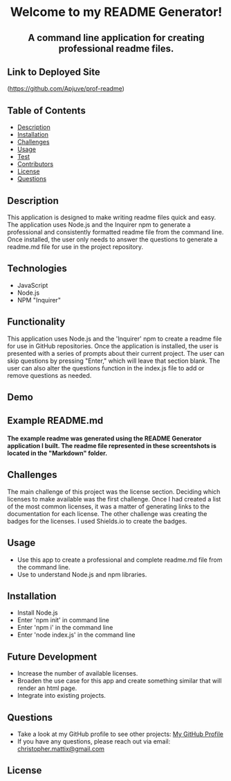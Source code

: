 # <p align="center">Welcome to my README Generator!</p> 
## <p align="center">A command line application for creating professional readme files.</p>

## Link to Deployed Site
(https://github.com/Apjuve/prof-readme)

## Table of Contents
  * [Description](#description)
  * [Installation](#installation)
  * [Challenges](#challenges)
  * [Usage](#usage)
  * [Test](#test)
  * [Contributors](#contributors)
  * [License](#license)
  * [Questions](#questions)

## Description

This application is designed to make writing readme files quick and easy. The application uses Node.js and the Inquirer npm to generate a professional and consistently formatted readme file from the command line. Once installed, the user only needs to answer the questions to generate a readme.md file for use in the project repository.
 
## Technologies
* JavaScript
* Node.js
* NPM "Inquirer"

## Functionality

This application uses Node.js and the 'Inquirer' npm to create a readme file for use in GitHub repositories. Once the application is installed, the user is presented with a series of prompts about their current project. The user can skip questions by pressing "Enter," which will leave that section blank. The user can also alter the questions function in the index.js file to add or remove questions as needed.

## Demo


## Example README.md
#### The example readme was generated using the README Generator application I built. The readme file represented in these screentshots is located in the "Markdown" folder.

## Challenges

The main challenge of this project was the license section. Deciding which licenses to make available was the first challenge. Once I had created a list of the most common licenses, it was a matter of generating links to the documentation for each license. The other challenge was creating the badges for the licenses. I used Shields.io to create the badges.

## Usage
* Use this app to create a professional and complete readme.md file from the command line.
* Use to understand Node.js and npm libraries.

## Installation
* Install Node.js
* Enter 'npm init' in command line
* Enter 'npm i' in the command line
* Enter 'node index.js' in the command line

## Future Development
* Increase the number of available licenses.
* Broaden the use case for this app and create something similar that will render an html page.
* Integrate into existing projects.

## Questions
* Take a look at my GitHub profile to see other projects: 
[My GitHub Profile](https://github.com/Apjuve)
* If you have any questions, please reach out via email: christopher.mattix@gmail.com

## License
